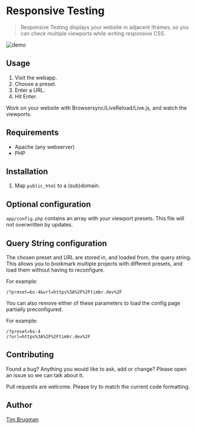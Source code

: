 # Responsive Testing

> Responsive Testing displays your website in adjacent iframes, so you can check multiple viewports while writing responsive CSS.

![demo](/demo.gif)

## Usage

1. Visit the webapp.
1. Choose a preset.
1. Enter a URL.
1. Hit Enter.

Work on your website with Browsersync/LiveReload/Live.js, and watch the viewports.

## Requirements

- Apache (any webserver)
- PHP

## Installation

1. Map `public_html` to a (sub)domain.

## Optional configuration

`app/config.php` contains an array with your viewport presets. This file will not overwritten by updates.

## Query String configuration

The chosen preset and URL are stored in, and loaded from, the query string. This allows you to bookmark multiple projects with different presets, and load them without having to reconfigure.

For example:
```
/?preset=bs-4&url=https%3A%2F%2Ftimbr.dev%2F
```

You can also remove either of these parameters to load the config page partially preconfigured.

For example:
```
/?preset=bs-4
/?url=https%3A%2F%2Ftimbr.dev%2F
```

## Contributing

Found a bug? Anything you would like to ask, add or change? Please open an issue so we can talk about it.

Pull requests are welcome. Please try to match the current code formatting.

## Author

[Tim Brugman](https://github.com/Brugman)
